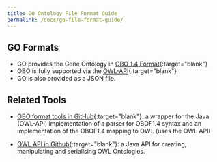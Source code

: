 ```yaml
---
title: GO Ontology File Format Guide
permalink: /docs/go-file-format-guide/
---
```


## GO Formats

+ GO provides the Gene Ontology in [OBO 1.4 Format](http://owlcollab.github.io/oboformat/doc/obo-syntax.html){:target="blank"}
+ OBO is fully supported via the [OWL-API](https://github.com/owlcs/owlapi){:target="blank"}
+ GO is also provided as a JSON file. 

## Related Tools 
+ [OBO format tools in GitHub](https://github.com/oboformat/oboformat-tools){:target="blank"}: a wrapper for the Java (OWL-API) implementation of a parser for OBOF1.4 syntax and an implementation of the OBOF1.4 mapping to OWL (uses the OWL API)
* [OWL API in Github](https://github.com/owlcs/owlapi){:target="blank"}: a Java API for creating, manipulating and serialising OWL Ontologies.
